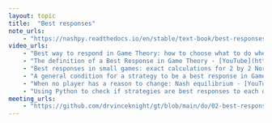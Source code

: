 ```yaml
---
layout: topic
title:  "Best responses"
note_urls:
    - "https://nashpy.readthedocs.io/en/stable/text-book/best-responses.html#best-responses"
video_urls:
    - "Best way to respond in Game Theory: how to choose what to do when matching pennies. - [YouTube](https://youtu.be/n3vS1jLkMp0) - [Private](https://cardiff.cloud.panopto.eu/Panopto/Pages/Viewer.aspx?id=9ed52684-29a6-4884-97af-af93010fc1bc)"
    - "The definition of a Best Response in Game Theory - [YouTube](https://youtu.be/V0Gyq4OeNVw) - [Private](https://cardiff.cloud.panopto.eu/Panopto/Pages/Viewer.aspx?id=3dcc1ff7-aa24-4390-a1da-af93010fca4c)"
    - "Best responses in small games: exact calculations for 2 by 2 Normal Form Games. - [YouTube](https://youtu.be/SNiZIYCNE90) - [Private](https://cardiff.cloud.panopto.eu/Panopto/Pages/Viewer.aspx?id=e095a55f-7e11-48ee-8b0a-af93010fcfda)"
    - "A general condition for a strategy to be a best response in Game Theory - [YouTube](https://youtu.be/Ms49pMcjeSI) - [Private](https://cardiff.cloud.panopto.eu/Panopto/Pages/Viewer.aspx?id=4273ca0a-5f4d-4463-9308-af93010fd957)"
    - "When no player has a reason to change: Nash equilibrium - [YouTube](https://youtu.be/R0aZ_4vd4cM) - [Private](https://cardiff.cloud.panopto.eu/Panopto/Pages/Viewer.aspx?id=9c1b0cbe-8bde-4024-936e-af93010ff23a)"
    - "Using Python to check if strategies are best responses to each other - [YouTube](https://youtu.be/h6zSP8G1aQw) - [Private](https://cardiff.cloud.panopto.eu/Panopto/Pages/Viewer.aspx?id=4aaf679f-7bd7-4d00-8edc-af9301100d43)"
meeting_urls:
    - "https://github.com/drvinceknight/gt/blob/main/do/02-best-response-condition.rst"
---
```

